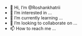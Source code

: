 - 👋 Hi, I’m @Roshankhatrii
- 👀 I’m interested in ...
- 🌱 I’m currently learning ...
- 💞️ I’m looking to collaborate on ...
- 📫 How to reach me ...

<!---
Roshankhatrii/Roshankhatrii is a ✨ special ✨ repository because its `README.md` (this file) appears on your GitHub profile.
You can click the Preview link to take a look at your changes.
--->
